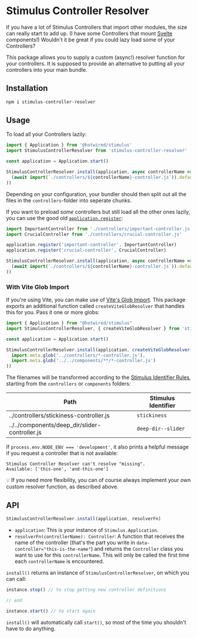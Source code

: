 # Stimulus Controller Resolver

If you have a lot of Stimulus Controllers that import other modules, the size can really start to add up. (I have some Controllers that mount [Svelte](https://svelte.dev) components!) Wouldn't it be great if you could lazy load some of your Controllers?

This package allows you to supply a custom (async!) resolver function for your controllers. It is supposed to provide an alternative to putting all your controllers into your main bundle.


## Installation

```sh
npm i stimulus-controller-resolver
```


## Usage

To load all your Controllers lazily:

```js
import { Application } from '@hotwired/stimulus'
import StimulusControllerResolver from 'stimulus-controller-resolver'

const application = Application.start()

StimulusControllerResolver.install(application, async controllerName => (
  (await import(`./controllers/${controllerName}-controller.js`)).default
))
```

Depending on your configuration, your bundler should then split out all the files in the `controllers`-folder into seperate chunks.

If you want to preload _some_ controllers but still load all the other ones lazily, you can use the good old [`application.register`](https://stimulusjs.org/handbook/installing#using-other-build-systems):

```js
import ImportantController from './controllers/important-controller.js'
import CrucialController from './controllers/crucial-controller.js'

application.register('important-controller', ImportantController)
application.register('crucial-controller', CrucialController)

StimulusControllerResolver.install(application, async controllerName => (
  (await import(`./controllers/${controllerName}-controller.js`)).default
))
```


### With Vite Glob Import

If you're using Vite, you can make use of [Vite's Glob Import](https://vitejs.dev/guide/features.html#glob-import). This package exports an additional function called `createViteGlobResolver` that handles this for you. Pass it one or more globs:

```js
import { Application } from "@hotwired/stimulus"
import StimulusControllerResolver, { createViteGlobResolver } from 'stimulus-controller-resolver'

const application = Application.start()

StimulusControllerResolver.install(application, createViteGlobResolver(
  import.meta.glob('../controllers/*-controller.js'),
  import.meta.glob('../../components/**/*-controller.js')
))
```

The filenames will be transformed according to the [Stimulus Identifier Rules](https://stimulus.hotwired.dev/reference/controllers#identifiers), starting from the `controllers` or `components` folders:

| Path                                           | Stimulus Identifier |
|------------------------------------------------|---------------------|
| ../controllers/stickiness-controller.js        | `stickiness`        |
| ../../components/deep_dir/slider-controller.js | `deep-dir--slider`  |

If `process.env.NODE_ENV === 'development'`, it also prints a helpful message if you request a controller that is not available:

```
Stimulus Controller Resolver can't resolve "missing". Available: ['this-one', 'and-this-one']
```

💡 If you need more flexibility, you can of course always implement your own custom resolver function, as described above.


## API

```js
StimulusControllerResolver.install(application, resolverFn)
```

- `application`: This is your instance of `Stimulus.Application`.
- `resolverFn(controllerName): Controller`: A function that receives the name of the controller (that's the part you write in `data-controller="this-is-the-name"`) and returns the `Controller` class you want to use for this `controllerName`. This will only be called the first time each `controllerName` is encountered.

`install()` returns an instance of `StimulusControllerResolver`, on which you can call:

```js
instance.stop() // to stop getting new controller definitions

// and

instance.start() // to start again
```

`install()` will automatically call `start()`, so most of the time you shouldn't have to do anything.
